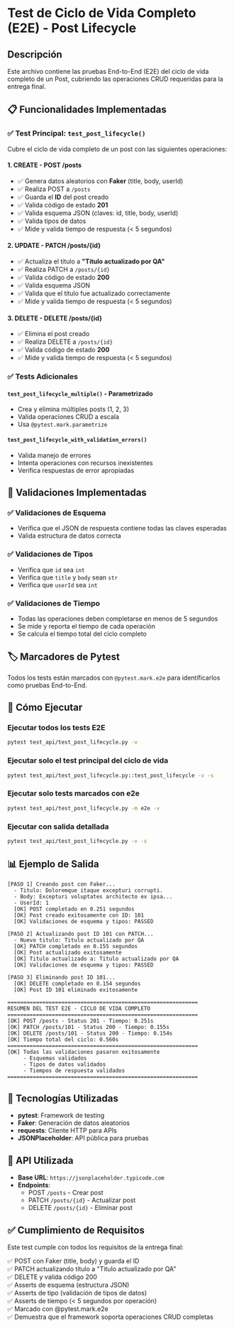 # Test de Ciclo de Vida Completo (E2E) - Post Lifecycle

## Descripción

Este archivo contiene las pruebas End-to-End (E2E) del ciclo de vida completo de un Post, cubriendo las operaciones CRUD requeridas para la entrega final.

## 📋 Funcionalidades Implementadas

### ✅ Test Principal: `test_post_lifecycle()`

Cubre el ciclo de vida completo de un post con las siguientes operaciones:

#### 1. **CREATE - POST /posts**
- ✅ Genera datos aleatorios con **Faker** (title, body, userId)
- ✅ Realiza POST a `/posts`
- ✅ Guarda el **ID** del post creado
- ✅ Valida código de estado **201**
- ✅ Valida esquema JSON (claves: id, title, body, userId)
- ✅ Valida tipos de datos
- ✅ Mide y valida tiempo de respuesta (< 5 segundos)

#### 2. **UPDATE - PATCH /posts/{id}**
- ✅ Actualiza el título a **"Titulo actualizado por QA"**
- ✅ Realiza PATCH a `/posts/{id}`
- ✅ Valida código de estado **200**
- ✅ Valida esquema JSON
- ✅ Valida que el título fue actualizado correctamente
- ✅ Mide y valida tiempo de respuesta (< 5 segundos)

#### 3. **DELETE - DELETE /posts/{id}**
- ✅ Elimina el post creado
- ✅ Realiza DELETE a `/posts/{id}`
- ✅ Valida código de estado **200**
- ✅ Mide y valida tiempo de respuesta (< 5 segundos)

### ✅ Tests Adicionales

#### `test_post_lifecycle_multiple()` - Parametrizado
- Crea y elimina múltiples posts (1, 2, 3)
- Valida operaciones CRUD a escala
- Usa `@pytest.mark.parametrize`

#### `test_post_lifecycle_with_validation_errors()`
- Valida manejo de errores
- Intenta operaciones con recursos inexistentes
- Verifica respuestas de error apropiadas

## 🎯 Validaciones Implementadas

### ✅ Validaciones de Esquema
- Verifica que el JSON de respuesta contiene todas las claves esperadas
- Valida estructura de datos correcta

### ✅ Validaciones de Tipos
- Verifica que `id` sea `int`
- Verifica que `title` y `body` sean `str`
- Verifica que `userId` sea `int`

### ✅ Validaciones de Tiempo
- Todas las operaciones deben completarse en menos de 5 segundos
- Se mide y reporta el tiempo de cada operación
- Se calcula el tiempo total del ciclo completo

## 🏷️ Marcadores de Pytest

Todos los tests están marcados con `@pytest.mark.e2e` para identificarlos como pruebas End-to-End.

## 🚀 Cómo Ejecutar

### Ejecutar todos los tests E2E
```bash
pytest test_api/test_post_lifecycle.py -v
```

### Ejecutar solo el test principal del ciclo de vida
```bash
pytest test_api/test_post_lifecycle.py::test_post_lifecycle -v -s
```

### Ejecutar solo tests marcados con e2e
```bash
pytest test_api/test_post_lifecycle.py -m e2e -v
```

### Ejecutar con salida detallada
```bash
pytest test_api/test_post_lifecycle.py -v -s
```

## 📊 Ejemplo de Salida

```
[PASO 1] Creando post con Faker...
  - Titulo: Doloremque itaque excepturi corrupti.
  - Body: Excepturi voluptates architecto ex ipsa...
  - UserId: 1
  [OK] POST completado en 0.251 segundos
  [OK] Post creado exitosamente con ID: 101
  [OK] Validaciones de esquema y tipos: PASSED

[PASO 2] Actualizando post ID 101 con PATCH...
  - Nuevo titulo: Titulo actualizado por QA
  [OK] PATCH completado en 0.155 segundos
  [OK] Post actualizado exitosamente
  [OK] Titulo actualizado a: Titulo actualizado por QA
  [OK] Validaciones de esquema y tipos: PASSED

[PASO 3] Eliminando post ID 101...
  [OK] DELETE completado en 0.154 segundos
  [OK] Post ID 101 eliminado exitosamente

============================================================
RESUMEN DEL TEST E2E - CICLO DE VIDA COMPLETO
============================================================
[OK] POST /posts - Status 201 - Tiempo: 0.251s
[OK] PATCH /posts/101 - Status 200 - Tiempo: 0.155s
[OK] DELETE /posts/101 - Status 200 - Tiempo: 0.154s
[OK] Tiempo total del ciclo: 0.560s
============================================================
[OK] Todas las validaciones pasaron exitosamente
     - Esquemas validados
     - Tipos de datos validados
     - Tiempos de respuesta validados
============================================================
```

## 🔧 Tecnologías Utilizadas

- **pytest**: Framework de testing
- **Faker**: Generación de datos aleatorios
- **requests**: Cliente HTTP para APIs
- **JSONPlaceholder**: API pública para pruebas

## 📝 API Utilizada

- **Base URL**: `https://jsonplaceholder.typicode.com`
- **Endpoints**:
  - POST `/posts` - Crear post
  - PATCH `/posts/{id}` - Actualizar post
  - DELETE `/posts/{id}` - Eliminar post

## ✅ Cumplimiento de Requisitos

Este test cumple con todos los requisitos de la entrega final:

✅ POST con Faker (title, body) y guarda el ID  
✅ PATCH actualizando título a "Titulo actualizado por QA"  
✅ DELETE y valida código 200  
✅ Asserts de esquema (estructura JSON)  
✅ Asserts de tipo (validación de tipos de datos)  
✅ Asserts de tiempo (< 5 segundos por operación)  
✅ Marcado con @pytest.mark.e2e  
✅ Demuestra que el framework soporta operaciones CRUD completas


